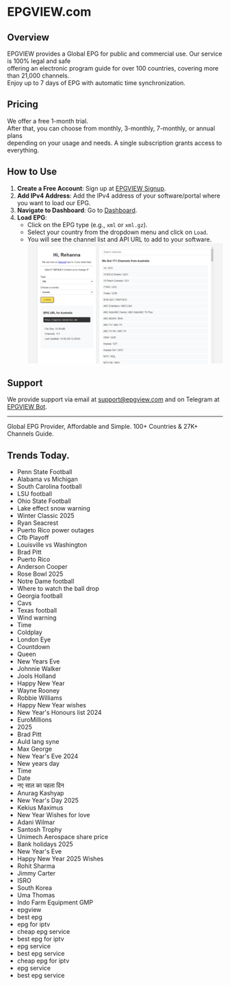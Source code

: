 # EPGVIEW.com



## Overview
EPGVIEW provides a Global EPG for public and commercial use. Our service is 100% legal and safe\
offering an electronic program guide for over 100 countries, covering more than 21,000 channels.\
Enjoy up to 7 days of EPG with automatic time synchronization.

## Pricing
We offer a free 1-month trial. \
After that, you can choose from monthly, 3-monthly, 7-monthly, or annual plans \
depending on your usage and needs. A single subscription grants access to everything.

## How to Use
1. **Create a Free Account**: Sign up at [EPGVIEW Signup](https://epgview.com/signup.php).
2. **Add IPv4 Address**: Add the IPv4 address of your software/portal where you want to load our EPG.
3. **Navigate to Dashboard**: Go to [Dashboard](https://epgview.com/dashboard.php).
4. **Load EPG**:
   - Click on the EPG type (e.g., `xml` or `xml.gz`).
   - Select your country from the dropdown menu and click on `Load`.
   - You will see the channel list and API URL to add to your software.
![EPGVIEW](img/dashboard.png)
## Support
We provide support via email at [support@epgview.com](mailto:support@epgview.com) and on Telegram at [EPGVIEW Bot](https://t.me/epgview_bot).

---

Global EPG Provider, Affordable and Simple. 100+ Countries & 27K+ Channels Guide.

## Trends Today.

- Penn State Football
- Alabama vs Michigan
- South Carolina football
- LSU football
- Ohio State Football
- Lake effect snow warning
- Winter Classic 2025
- Ryan Seacrest
- Puerto Rico power outages
- Cfb Playoff
- Louisville vs Washington
- Brad Pitt
- Puerto Rico
- Anderson Cooper
- Rose Bowl 2025
- Notre Dame football
- Where to watch the ball drop
- Georgia football
- Cavs
- Texas football
- Wind warning
- Time
- Coldplay
- London Eye
- Countdown
- Queen
- New Years Eve
- Johnnie Walker
- Jools Holland
- Happy New Year
- Wayne Rooney
- Robbie Williams
- Happy New Year wishes
- New Year's Honours list 2024
- EuroMillions
- 2025
- Brad Pitt
- Auld lang syne
- Max George
- New Year's Eve 2024
- New years day
- Time
- Date
- नए साल का पहला दिन
- Anurag Kashyap
- New Year's Day 2025
- Kekius Maximus
- New Year Wishes for love
- Adani Wilmar
- Santosh Trophy
- Unimech Aerospace share price
- Bank holidays 2025
- New Year's Eve
- Happy New Year 2025 Wishes
- Rohit Sharma
- Jimmy Carter
- ISRO
- South Korea
- Uma Thomas
- Indo Farm Equipment GMP
- epgview
- best epg
- epg for iptv
- cheap epg service
- best epg for iptv
- epg service
- best epg service
- cheap epg for iptv
- epg service
- best epg service
